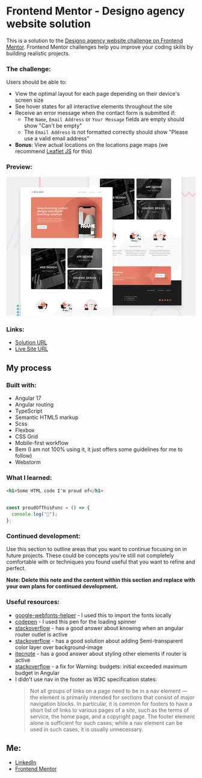 # Frontend Mentor - Designo agency website solution

This is a solution to the [Designo agency website challenge on Frontend Mentor](https://www.frontendmentor.io/challenges/designo-multipage-website-G48K6rfUT). Frontend Mentor challenges help you improve your coding skills by building realistic projects.

### The challenge:

Users should be able to:

- View the optimal layout for each page depending on their device's screen size
- See hover states for all interactive elements throughout the site
- Receive an error message when the contact form is submitted if:
  - The `Name`, `Email Address` or `Your Message` fields are empty should show "Can't be empty"
  - The `Email Address` is not formatted correctly should show "Please use a valid email address"
- **Bonus**: View actual locations on the locations page maps (we recommend [Leaflet JS](https://leafletjs.com/) for this)

### Preview:

![Design preview for the Designo agency website coding challenge](src/assets/images/preview.jpg)

### Links:

- [Solution URL](https://www.frontendmentor.io/solutions/planetsfactsite-using-angular-17-gOP497seth)
- [Live Site URL](https://designo-flame.vercel.app)

## My process

### Built with:

- Angular 17
- Angular routing
- TypeScript
- Semantic HTML5 markup
- Scss
- Flexbox
- CSS Grid
- Mobile-first workflow
- Bem (I am not 100% using it, it just offers some guidelines for me to follow)
- Webstorm

### What I learned:

```html
<h1>Some HTML code I'm proud of</h1>
```

```css

```

```js
const proudOfThisFunc = () => {
  console.log("🎉");
};
```

### Continued development:

Use this section to outline areas that you want to continue focusing on in future projects. These could be concepts you're still not completely comfortable with or techniques you found useful that you want to refine and perfect.

**Note: Delete this note and the content within this section and replace with your own plans for continued development.**

### Useful resources:

- [google-webfonts-helper](https://gwfh.mranftl.com/fonts) - I used this to import the fonts locally
- [codepen](https://codepen.io/imathis/pen/ZYEWrw) - I used this pen for the loading spinner
- [stackoverflow](https://stackoverflow.com/questions/47716255/check-if-router-outlet-is-in-use) - has a good answer about knowing when an angular router outlet is active
- [stackoverflow](https://stackoverflow.com/questions/9182978/semi-transparent-color-layer-over-background-image) - has a good solution about adding Semi-transparent color layer over background-image
- [itecnote](https://itecnote.com/tecnote/r-angular-apply-style-to-element-depending-on-sibling-routerlinkactive/) - has a good answer about styling other elements if router is active
- [stackoverflow](https://stackoverflow.com/questions/65363248/warning-budgets-initial-exceeded-maximum-budget) - a fix for Warning: budgets: initial exceeded maximum budget in Angular
- I didn't use nav in the footer as W3C specification states:
  > Not all groups of links on a page need to be in a nav element — the element
  > is primarily intended for sections that consist of major navigation blocks.
  > In particular, it is common for footers to have a short list of links to various
  > pages of a site, such as the terms of service, the home page, and a copyright page.
  > The footer element alone is sufficient for such cases; while a nav element can be
  > used in such cases, it is usually unnecessary.

## Me:

- [LinkedIn](https://www.linkedin.com/in/amrabelgawad/)
- [Frontend Mentor](https://www.frontendmentor.io/profile/AmrAbdelgwaad)

